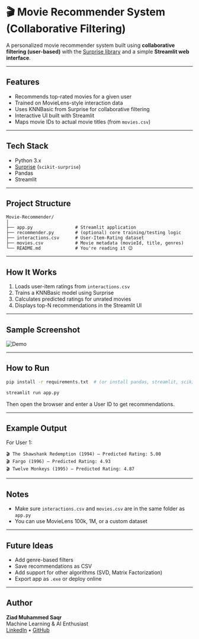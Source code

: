 
# 🎬 Movie Recommender System (Collaborative Filtering)

A personalized movie recommender system built using **collaborative filtering (user-based)** with the [Surprise library](http://surpriselib.com/) and a simple **Streamlit web interface**.

---

##  Features

-  Recommends top-rated movies for a given user
-  Trained on MovieLens-style interaction data
-  Uses KNNBasic from Surprise for collaborative filtering
-  Interactive UI built with Streamlit
-  Maps movie IDs to actual movie titles (from `movies.csv`)

---

##  Tech Stack

- Python 3.x
- [Surprise](http://surpriselib.com/) (`scikit-surprise`)
- Pandas
- Streamlit

---

##  Project Structure

```
Movie-Recommender/
│
├── app.py                # Streamlit application
├── recommender.py        # (optional) core training/testing logic
├── interactions.csv      # User-Item-Rating dataset
├── movies.csv            # Movie metadata (movieId, title, genres)
└── README.md             # You're reading it 😉
```

---

##  How It Works

1. Loads user-item ratings from `interactions.csv`
2. Trains a KNNBasic model using Surprise
3. Calculates predicted ratings for unrated movies
4. Displays top-N recommendations in the Streamlit UI

---

##  Sample Screenshot

![Demo](https://via.placeholder.com/800x400.png?text=Movie+Recommender+Demo)

---

##  How to Run

```bash
pip install -r requirements.txt  # (or install pandas, streamlit, scikit-surprise manually)

streamlit run app.py
```

Then open the browser and enter a User ID to get recommendations.

---

##  Example Output

For User 1:

```
🎬 The Shawshank Redemption (1994) — Predicted Rating: 5.00
🎬 Fargo (1996) — Predicted Rating: 4.93
🎬 Twelve Monkeys (1995) — Predicted Rating: 4.87
```

---

##  Notes

- Make sure `interactions.csv` and `movies.csv` are in the same folder as `app.py`
- You can use MovieLens 100k, 1M, or a custom dataset

---

##  Future Ideas

- Add genre-based filters
- Save recommendations as CSV
- Add support for other algorithms (SVD, Matrix Factorization)
- Export app as `.exe` or deploy online

---

##  Author

**Ziad Muhammed Saqr**  
Machine Learning & AI Enthusiast  
[LinkedIn](https://www.linkedin.com/in/ziad-muhammed-saqr-8541b5241/) • [GitHub](https://github.com/)
